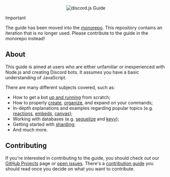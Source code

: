 <div align="center">
	<img src="guide/images/branding/banner-blurple-small.png" title="discord.js Guide" alt="discord.js Guide" />
</div>

> [!IMPORTANT]
> The guide has been moved into the [monorepo](https://github.com/discordjs/discordjs). This repository contains an iteration that is no longer used. Please contribute to the guide in the monorepo instead!

## About

This guide is aimed at users who are either unfamiliar or inexperienced with Node.js and creating Discord bots. It assumes you have a basic understanding of JavaScript.

There are many different subjects covered, such as:

- How to get a bot [up and running](https://discordjs.guide/preparations/) from scratch;
- How to properly [create](https://discordjs.guide/creating-your-bot/), [organize](https://discordjs.guide/creating-your-bot/command-handling.html), and expand on your commands;
- In-depth explanations and examples regarding popular topics (e.g. [reactions](https://discordjs.guide/popular-topics/reactions.html), [embeds](https://discordjs.guide/popular-topics/embeds.html), [canvas](https://discordjs.guide/popular-topics/canvas.html));
- Working with databases (e.g. [sequelize](https://discordjs.guide/sequelize/) and [keyv](https://discordjs.guide/keyv/));
- Getting started with [sharding](https://discordjs.guide/sharding/);
- And much more.

## Contributing

If you're interested in contributing to the guide, you should check out our [GitHub Projects](https://github.com/discordjs/guide/projects) page or [open issues](https://github.com/discordjs/guide/issues). There's a [contribution guide](https://github.com/discordjs/guide/blob/main/CONTRIBUTING.md) you should read once you decide on what you want to contribute.
